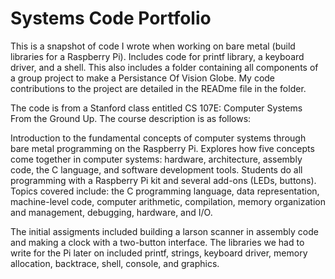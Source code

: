 # Systems Code Portfolio
This is a snapshot of code I wrote when working on bare metal (build libraries for a Raspberry Pi). Includes code for printf library, a keyboard driver, and a shell. This also includes a folder containing all components of a group project to make a Persistance Of Vision Globe. My code contributions to the project are detailed in the READme file in the folder.

The code is from a Stanford class entitled CS 107E: Computer Systems From the Ground Up. The course description is as follows:

Introduction to the fundamental concepts of computer systems through bare metal programming on the Raspberry Pi. Explores how five concepts come together in computer systems: hardware, architecture, assembly code, the C language, and software development tools. Students do all programming with a Raspberry Pi kit and several add-ons (LEDs, buttons). Topics covered include: the C programming language, data representation, machine-level code, computer arithmetic, compilation, memory organization and management, debugging, hardware, and I/O.

The initial assigments included building a larson scanner in assembly code and making a clock with a two-button interface. The libraries we had to write for the Pi later on included printf, strings, keyboard driver, memory allocation, backtrace, shell, console, and graphics.
